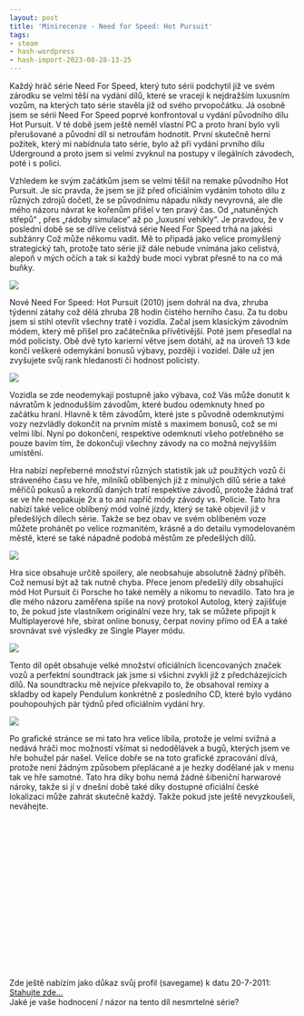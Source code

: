 ```yaml
---
layout: post
title: 'Minirecenze - Need for Speed: Hot Pursuit'
tags:
- steam
- hash-wordpress
- hash-import-2023-08-28-13-25
---
```


Každý hráč série Need For Speed, který tuto sérii podchytil již ve svém zárodku se velmi těší na vydání dílů, které se vracejí k nejdražším luxusním vozům, na kterých tato série stavěla již od svého prvopočátku. Já osobně jsem se sérii Need For Speed poprvé konfrontoval u vydání původního dílu Hot Pursuit. V té době jsem ještě neměl vlastní PC a proto hraní bylo vyli přerušované a původní díl si netroufám hodnotit. První skutečně herní požitek, který mi nabídnula tato série, bylo až při vydání prvního dílu Uderground a proto jsem si velmi zvyknul na postupy v ilegálních závodech, poté i s policí.

<!--more-->

Vzhledem ke svým začátkům jsem se velmi těšil na remake původního Hot Pursuit. Je sic pravda, že jsem se již před oficiálním vydáním tohoto dílu z různých zdrojů&nbsp;dočetl, že se původnímu nápadu nikdy nevyrovná, ale dle mého názoru návrat ke kořenům přišel v ten pravý čas. Od „natuněných střepů“ , přes „rádoby simulace“ až po „luxusní vehikly“. Je pravdou, že v poslední době se se dříve celistvá série Need For Speed trhá na jakési subžánry Což může někomu vadit. Mě to připadá jako velice promyšlený strategický tah, protože tato série již dále nebude vnímána jako celistvá, alepoň v mých očích a tak si každý bude moci vybrat přesně to na co má buňky.

 ![](http://levelupnews.com/wp-content/uploads/2010/10/Need_For_Speed_Hot_Pursuit.jpg)

Nové Need For Speed: Hot Pursuit (2010) jsem dohrál na dva, zhruba týdenní zátahy což dělá zhruba 28 hodin čistého herního času. Za tu dobu jsem si stihl otevřít všechny tratě i vozidla. Začal jsem klasickým závodním módem, který mě přišel pro začátečníka přívětivější. Poté jsem přesedlal na mód policisty. Obě dvě tyto karierní větve jsem dotáhl, až na úroveň 13 kde končí veškeré odemykání bonusů výbavy, později i vozidel. Dále už jen zvyšujete svůj rank hledanosti či hodnost policisty.

 ![](http://xbox360media.ign.com/xbox360/image/article/112/1121764/need-for-speed-hot-pursuit-20100923023440947_640w.jpg)

Vozidla se zde neodemykají postupně jako výbava, což Vás může donutit k návratům k jednodušším závodům, které budou odemknuty hned po začátku hraní. Hlavně k těm závodům, které jste s původně odemknutými vozy nezvládly dokončit na prvním místě s maximem bonusů, což se mi velmi líbí. Nyní po dokončení, respektive odemknutí všeho potřebného se pouze bavím tím, že dokončuji všechny závody na co možná nejvyšším umístění.

Hra nabízí nepřeberné množství různých statistik jak už použitých vozů či stráveného času ve hře, milníků oblíbených již z minulých dílů série a také měřičů pokusů a rekordů daných tratí respektive závodů, protože žádná trať se ve hře neopakuje 2x a to ani napříč módy závody vs. Policie. Tato hra nabízí také velice oblíbený mód volné jízdy, který se také objevil již v předešlých dílech série. Takže se bez obav ve svém oblíbeném voze můžete prohánět po velice rozmanitém, krásně a do detailu vymodelovaném městě, které se také nápadně podobá městům ze předešlých dílů.

 ![](http://xbox360media.ign.com/xbox360/image/article/112/1121764/need-for-speed-hot-pursuit-20100923023447385_640w.jpg)

Hra sice obsahuje určitě spoilery, ale neobsahuje absolutně žádný příběh. Což nemusí být až tak nutně chyba. Přece jenom předešlý díly obsahující mód Hot Pursuit či Porsche ho také neměly a nikomu to nevadilo. Tato hra je dle mého názoru zaměřena spíše na nový protokol Autolog, který zajišťuje to, že pokud jste vlastníkem originální veze hry, tak se můžete připojit k Multiplayerové hře, sbírat online bonusy, čerpat noviny přímo od EA a také srovnávat své výsledky ze Single Player módu.

 ![](http://image.jeuxvideo.com/images/x3/n/e/need-for-speed-hot-pursuit-xbox-360-033.jpg)

Tento díl opět obsahuje velké množství oficiálních licencovaných značek vozů a perfektní soundtrack jak jsme si všichni zvykli již z předcházejících dílů. Na soundtracku mě nejvíce překvapilo to, že obsahoval remixy a skladby od kapely Pendulum konkrétně z posledního CD, které bylo vydáno pouhopouhých pár týdnů před oficiálním vydání hry.

 ![](http://www.upnito.sk/0/trbke7um4mx2m8mv8g7tpyzd7bvhy3db.png)

Po grafické stránce se mi tato hra velice líbila, protože je velmi svižná a nedává hráči moc možností všímat si nedodělávek a bugů, kterých jsem ve hře bohužel pár našel. Velice dobře se na toto grafické zpracování dívá, protože není žádným způsobem přeplácané a je hezky dodělané jak v menu tak ve hře samotné. Tato hra díky bohu nemá žádné šibeniční harwarové nároky, takže si jí v dnešní době také díky dostupné oficiální české lokalizaci může zahrát skutečně každý. Takže pokud jste ještě nevyzkoušeli, neváhejte.

<object style="line-height: 1.5em; text-align: center;" width="320" height="266" classid="clsid:d27cdb6e-ae6d-11cf-96b8-444553540000" codebase="http://download.macromedia.com/pub/shockwave/cabs/flash/swflash.cab#version=6,0,40,0"><param name="src" value="http://www.youtube.com/v/5imMoYoSwXc&amp;fs=1&amp;source=uds">
<embed style="line-height: 1.5em; text-align: center;" width="320" height="266" type="application/x-shockwave-flash" src="http://www.youtube.com/v/5imMoYoSwXc&amp;fs=1&amp;source=uds"></embed></object>

Zde ještě nabízím jako důkaz svůj profil (savegame) k datu 20-7-2011:  
[Stahujte zde…](http://www.uloz.to/9735105/nfs-hot-pursuit-2010-savegame-rar)  
Jaké je vaše hodnocení / názor na tento díl nesmrtelné série?

<!--kg-card-end: html-->